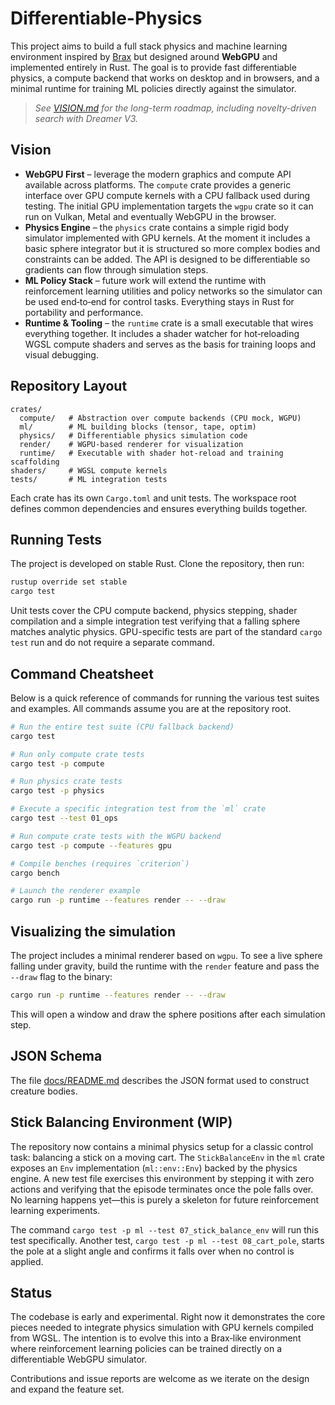 # Differentiable-Physics

This project aims to build a full stack physics and machine learning environment inspired by [Brax](https://github.com/google/brax) but designed around **WebGPU** and implemented entirely in Rust.  The goal is to provide fast differentiable physics, a compute backend that works on desktop and in browsers, and a minimal runtime for training ML policies directly against the simulator.

> *See [VISION.md](VISION.md) for the long-term roadmap, including novelty-driven search with Dreamer V3.*

## Vision

* **WebGPU First** – leverage the modern graphics and compute API available across platforms. The `compute` crate provides a generic interface over GPU compute kernels with a CPU fallback used during testing. The initial GPU implementation targets the `wgpu` crate so it can run on Vulkan, Metal and eventually WebGPU in the browser.
* **Physics Engine** – the `physics` crate contains a simple rigid body simulator implemented with GPU kernels. At the moment it includes a basic sphere integrator but it is structured so more complex bodies and constraints can be added. The API is designed to be differentiable so gradients can flow through simulation steps.
* **ML Policy Stack** – future work will extend the runtime with reinforcement learning utilities and policy networks so the simulator can be used end‑to‑end for control tasks. Everything stays in Rust for portability and performance.
* **Runtime & Tooling** – the `runtime` crate is a small executable that wires everything together. It includes a shader watcher for hot‑reloading WGSL compute shaders and serves as the basis for training loops and visual debugging.

## Repository Layout

```
crates/
  compute/   # Abstraction over compute backends (CPU mock, WGPU)
  ml/        # ML building blocks (tensor, tape, optim)
  physics/   # Differentiable physics simulation code
  render/    # WGPU-based renderer for visualization
  runtime/   # Executable with shader hot‑reload and training scaffolding
shaders/     # WGSL compute kernels
tests/       # ML integration tests
```

Each crate has its own `Cargo.toml` and unit tests. The workspace root defines common dependencies and ensures everything builds together.

## Running Tests

The project is developed on stable Rust. Clone the repository, then run:

```bash
rustup override set stable
cargo test
```

Unit tests cover the CPU compute backend, physics stepping, shader compilation and a simple integration test verifying that a falling sphere matches analytic physics. GPU-specific tests are part of the standard `cargo test` run and do not require a separate command.

## Command Cheatsheet

Below is a quick reference of commands for running the various test suites and examples. All commands assume you are at the repository root.

```bash
# Run the entire test suite (CPU fallback backend)
cargo test

# Run only compute crate tests
cargo test -p compute

# Run physics crate tests
cargo test -p physics

# Execute a specific integration test from the `ml` crate
cargo test --test 01_ops

# Run compute crate tests with the WGPU backend
cargo test -p compute --features gpu

# Compile benches (requires `criterion`)
cargo bench

# Launch the renderer example
cargo run -p runtime --features render -- --draw
```

## Visualizing the simulation

The project includes a minimal renderer based on `wgpu`. To see a live sphere
falling under gravity, build the runtime with the `render` feature and pass the
`--draw` flag to the binary:

```bash
cargo run -p runtime --features render -- --draw
```

This will open a window and draw the sphere positions after each simulation
step.


## JSON Schema

The file [docs/README.md](docs/README.md) describes the JSON format used to
construct creature bodies.

## Stick Balancing Environment (WIP)

The repository now contains a minimal physics setup for a classic control task:
balancing a stick on a moving cart. The `StickBalanceEnv` in the `ml` crate
exposes an `Env` implementation (`ml::env::Env`) backed by the physics engine. A new test file
exercises this environment by stepping it with zero actions and verifying that
the episode terminates once the pole falls over. No learning happens yet—this is
purely a skeleton for future reinforcement learning experiments.

The command `cargo test -p ml --test 07_stick_balance_env` will run this test specifically.
Another test, `cargo test -p ml --test 08_cart_pole`, starts the pole at a slight angle
and confirms it falls over when no control is applied.

## Status

The codebase is early and experimental. Right now it demonstrates the core pieces needed to integrate physics simulation with GPU kernels compiled from WGSL. The intention is to evolve this into a Brax‑like environment where reinforcement learning policies can be trained directly on a differentiable WebGPU simulator.

Contributions and issue reports are welcome as we iterate on the design and expand the feature set.
